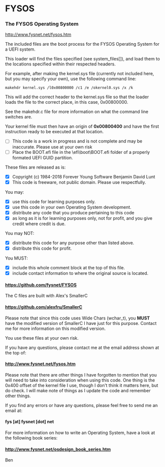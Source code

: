 # FYSOS
### The FYSOS Operating System
  http://www.fysnet.net/fysos.htm

The included files are the boot process for the FYSOS Operating System for a UEFI system.

This loader will find the files specified (see system_files[]), and load them to the locations specified
 within their respected headers.

For example, after making the kernel.sys file (currently not included here, but you may specify your own), use
 the following command line:
 
    makehdr kernel.sys /l0x00800000 /c1 /e /okernel0.sys /x /k
    
 This will add the correct header to the kernel.sys file so that the loader loads the file to the
 correct place, in this case, 0x00800000.
 
 See the makehdr.c file for more information on what the command line switches are.
 
Your kernel file must then have an origin of **0x00800400** and have the first instruction ready to be executed at
 that location.

- [ ] This code is a work in progress and is not complete and may be inaccurate.  Please use at your own risk
- [ ] Place the BOOT.efi file in the \efi\boot\BOOT.efi folder of a properly formated UEFI GUID partition.

These files are released as is:
- [X] Copyright (c) 1984-2018    Forever Young Software  Benjamin David Lunt
- [X] This code is freeware, not public domain.  Please use respectfully.

You may:
- [X] use this code for learning purposes only.
- [X] use this code in your own Operating System development.
- [X] distribute any code that you produce pertaining to this code
- [X] as long as it is for learning purposes only, not for profit, 
     and you give credit where credit is due.

You may NOT:
- [X] distribute this code for any purpose other than listed above.
- [X] distribute this code for profit.

You MUST:
- [X] include this whole comment block at the top of this file.
- [X] include contact information to where the original source is located.

#### https://github.com/fysnet/FYSOS

The C files are built with Alex's SmallerC
#### https://github.com/alexfru/SmallerC
Please note that since this code uses Wide Chars (wchar_t), you **MUST** have the modified version
 of SmallerC I have just for this purpose.  Contact me for more information on this modified version.

You use these files at your own risk.

If you have any questions, please contact me at the email address shown at the top of:
#### http://www.fysnet.net/fysos.htm

Please note that there are other things I have forgotten to mention that you will need to take
 into consideration when using this code.  One thing is the 0x400 offset of the kernel file I use,
 though I don't think it matters here, but do check.  I will make note of things as I update the
 code and remember other things.

If you find any errors or have any questions, please feel free to send me an email at:
#### fys [at] fysnet [dot] net

For more information on how to write an Operating System, have a look at the following book series:
#### http://www.fysnet.net/osdesign_book_series.htm

Ben
